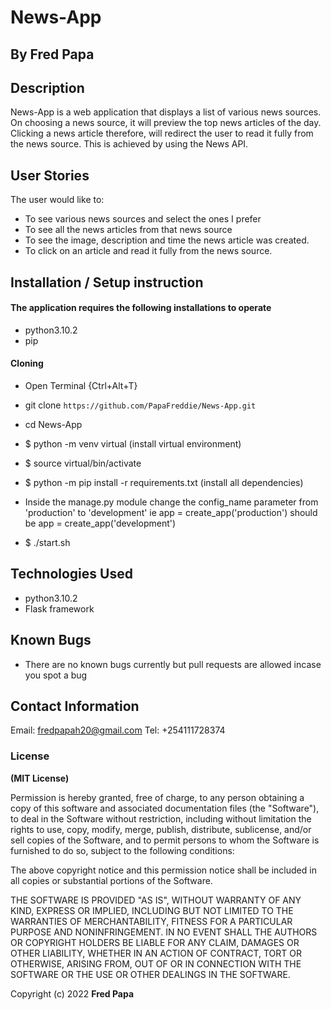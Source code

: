 
# News-App
## By Fred Papa

## Description
News-App is a web application that displays a list of various news sources. On choosing a news source, it will preview the top news articles of the day. Clicking a news article therefore, will redirect the user to read it fully from the news source. This is achieved by using the News API.

## User Stories
The user would like to: 
* To see various news sources and select the ones I prefer
* To see all the news articles from that news source
* To see the image, description and time the news article was created.
* To click on an article and read it fully from the news source.


## Installation / Setup instruction

#### The application requires the following installations to operate 
* python3.10.2
* pip

#### Cloning

* Open Terminal {Ctrl+Alt+T}

* git clone ```https://github.com/PapaFreddie/News-App.git```

* cd News-App

* $ python -m venv virtual (install virtual environment)
* $ source virtual/bin/activate
* $ python -m pip install -r requirements.txt (install all dependencies)
* Inside the manage.py module change the config_name parameter from 'production' to 'development' ie 
  app = create_app('production') should be app = create_app('development')
* $ ./start.sh


## Technologies Used

* python3.10.2
* Flask framework

## Known Bugs
* There are no known bugs currently but pull requests are allowed incase you spot a bug

## Contact Information 

Email: fredpapah20@gmail.com
Tel: +254111728374

### License
**(MIT License)**

Permission is hereby granted, free of charge, to any person obtaining a copy
of this software and associated documentation files (the "Software"), to deal
in the Software without restriction, including without limitation the rights
to use, copy, modify, merge, publish, distribute, sublicense, and/or sell
copies of the Software, and to permit persons to whom the Software is
furnished to do so, subject to the following conditions:

The above copyright notice and this permission notice shall be included in all
copies or substantial portions of the Software.

THE SOFTWARE IS PROVIDED "AS IS", WITHOUT WARRANTY OF ANY KIND, EXPRESS OR
IMPLIED, INCLUDING BUT NOT LIMITED TO THE WARRANTIES OF MERCHANTABILITY,
FITNESS FOR A PARTICULAR PURPOSE AND NONINFRINGEMENT. IN NO EVENT SHALL THE
AUTHORS OR COPYRIGHT HOLDERS BE LIABLE FOR ANY CLAIM, DAMAGES OR OTHER
LIABILITY, WHETHER IN AN ACTION OF CONTRACT, TORT OR OTHERWISE, ARISING FROM,
OUT OF OR IN CONNECTION WITH THE SOFTWARE OR THE USE OR OTHER DEALINGS IN THE
SOFTWARE.

Copyright (c) 2022 **Fred Papa**
  